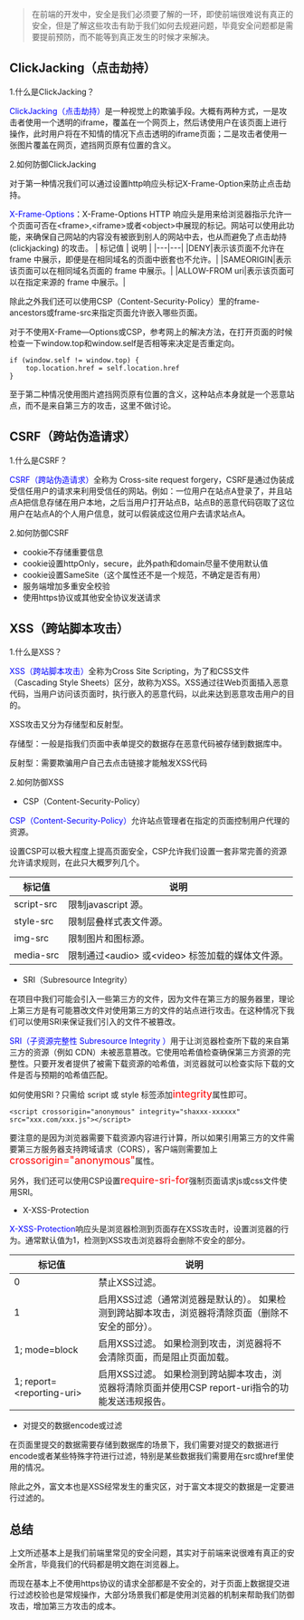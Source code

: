 > 在前端的开发中，安全是我们必须要了解的一环，即使前端很难说有真正的安全，但是了解这些攻击有助于我们如何去规避问题，毕竟安全问题都是需要提前预防，而不能等到真正发生的时候才来解决。

## ClickJacking（点击劫持）

1.什么是ClickJacking？

<font color="blue">ClickJacking（点击劫持）</font>是一种视觉上的欺骗手段。大概有两种方式，一是攻击者使用一个透明的iframe，覆盖在一个网页上，然后诱使用户在该页面上进行操作，此时用户将在不知情的情况下点击透明的iframe页面；二是攻击者使用一张图片覆盖在网页，遮挡网页原有位置的含义。

2.如何防御ClickJacking

对于第一种情况我们可以通过设置http响应头标记X-Frame-Option来防止点击劫持。

<font color="blue">X-Frame-Options</font>：X-Frame-Options HTTP 响应头是用来给浏览器指示允许一个页面可否在\<frame\>,\<iframe\>或者\<object\>中展现的标记。网站可以使用此功能，来确保自己网站的内容没有被嵌到别人的网站中去，也从而避免了点击劫持 (clickjacking) 的攻击。
| 标记值 | 说明 |
|---|---|
|DENY|表示该页面不允许在 frame 中展示，即便是在相同域名的页面中嵌套也不允许。|
|SAMEORIGIN|表示该页面可以在相同域名页面的 frame 中展示。|
|ALLOW-FROM uri|表示该页面可以在指定来源的 frame 中展示。|

除此之外我们还可以使用CSP（Content-Security-Policy）里的frame-ancestors或frame-src来指定页面允许嵌入哪些页面。

对于不使用X-Frame—Options或CSP，参考网上的解决方法，在打开页面的时候检查一下window.top和window.self是否相等来决定是否重定向。

```
if (window.self != window.top) {
    top.location.href = self.location.href
}
```

至于第二种情况使用图片遮挡网页原有位置的含义，这种站点本身就是一个恶意站点，而不是来自第三方的攻击，这里不做讨论。

## CSRF（跨站伪造请求）

1.什么是CSRF？

<font color="blue">CSRF（跨站伪造请求）</font>全称为 Cross-site request forgery，CSRF是通过伪装成受信任用户的请求来利用受信任的网站。例如：一位用户在站点A登录了，并且站点A把信息存储在用户本地，之后当用户打开站点B，站点B的恶意代码窃取了这位用户在站点A的个人用户信息，就可以假装成这位用户去请求站点A。

2.如何防御CSRF

- cookie不存储重要信息
- cookie设置httpOnly，secure，此外path和domain尽量不使用默认值
- cookie设置SameSite（这个属性还不是一个规范，不确定是否有用）
- 服务端增加多重安全校验
- 使用https协议或其他安全协议发送请求

## XSS（跨站脚本攻击）

1.什么是XSS？

<font color="blue">XSS（跨站脚本攻击）</font>全称为Cross Site Scripting，为了和CSS文件（Cascading Style Sheets）区分，故称为XSS。XSS通过往Web页面插入恶意代码，当用户访问该页面时，执行嵌入的恶意代码，以此来达到恶意攻击用户的目的。

XSS攻击又分为存储型和反射型。

存储型：一般是指我们页面中表单提交的数据存在恶意代码被存储到数据库中。

反射型：需要欺骗用户自己去点击链接才能触发XSS代码

2.如何防御XSS

- CSP（Content-Security-Policy）

<font color="blue">CSP（Content-Security-Policy）</font>允许站点管理者在指定的页面控制用户代理的资源。

设置CSP可以极大程度上提高页面安全，CSP允许我们设置一套非常完善的资源允许请求规则，在此只大概罗列几个。

| 标记值 | 说明 |
|---|---|
|script-src|限制javascript 源。|
|style-src|限制层叠样式表文件源。|
|img-src|限制图片和图标源。|
|media-src|限制通过\<audio\> 或\<video\> 标签加载的媒体文件源。|

- SRI（Subresource Integrity）

在项目中我们可能会引入一些第三方的文件，因为文件在第三方的服务器里，理论上第三方是有可能篡改文件对使用第三方的文件的站点进行攻击。在这种情况下我们可以使用SRI来保证我们引入的文件不被篡改。

<font color="blue">SRI（子资源完整性 Subresource Integrity ）</font>用于让浏览器检查所下载的来自第三方的资源（例如 CDN）未被恶意篡改。它使用哈希值检查确保第三方资源的完整性。只要开发者提供了被需下载资源的哈希值，浏览器就可以检查实际下载的文件是否与预期的哈希值匹配。

如何使用SRI？只需给 script 或 style 标签添加<font color="red" size="4">integrity</font>属性即可。

```
<script crossorigin="anonymous" integrity="shaxxx-xxxxxx" src="xxx.com/xxx.js"></script>
```
要注意的是因为浏览器需要下载资源内容进行计算，所以如果引用第三方的文件需要第三方服务器支持<font>跨域请求（CORS）</font>，客户端则需要加上<font color="red" size="4">crossorigin="anonymous"</font>属性。

另外，我们还可以使用CSP设置<font color="red" size="4">require-sri-for</font>强制页面请求js或css文件使用SRI。

- X-XSS-Protection

<font color="blue">X-XSS-Protection</font>响应头是浏览器检测到页面存在XSS攻击时，设置浏览器的行为。通常默认值为1，检测到XSS攻击浏览器将会删除不安全的部分。

| 标记值 | 说明 |
|---|---|
|0|禁止XSS过滤。|
|1|启用XSS过滤（通常浏览器是默认的）。 如果检测到跨站脚本攻击，浏览器将清除页面（删除不安全的部分）。|
|1; mode=block|启用XSS过滤。 如果检测到攻击，浏览器将不会清除页面，而是阻止页面加载。|
|1; report=\<reporting-uri\>|启用XSS过滤。 如果检测到跨站脚本攻击，浏览器将清除页面并使用CSP report-uri指令的功能发送违规报告。|

- 对提交的数据encode或过滤

在页面里提交的数据需要存储到数据库的场景下，我们需要对提交的数据进行encode或者某些特殊字符进行过滤，特别是某些数据我们需要用在src或href里使用的情况。

除此之外，富文本也是XSS经常发生的重灾区，对于富文本提交的数据是一定要进行过滤的。

## 总结

上文所述基本上是我们前端里常见的安全问题，其实对于前端来说很难有真正的安全所言，毕竟我们的代码都是明文跑在浏览器上。

而现在基本上不使用https协议的请求全部都是不安全的，对于页面上数据提交进行过滤校验也是常规操作，大部分场景我们都是使用浏览器的机制来帮助我们防御攻击，增加第三方攻击的成本。